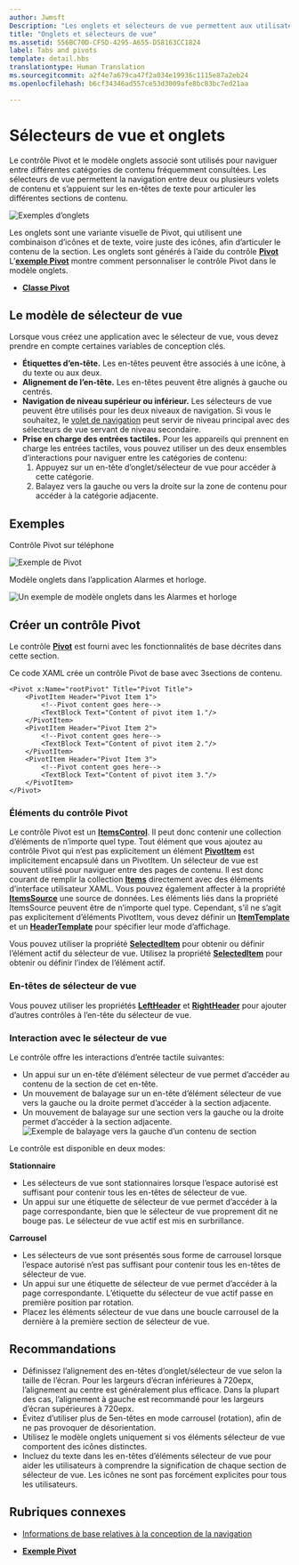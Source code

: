 ```yaml
---
author: Jwmsft
Description: "Les onglets et sélecteurs de vue permettent aux utilisateurs de naviguer entre les contenus fréquemment consultés."
title: "Onglets et sélecteurs de vue"
ms.assetid: 556BC70D-CF5D-4295-A655-D58163CC1824
label: Tabs and pivots
template: detail.hbs
translationtype: Human Translation
ms.sourcegitcommit: a2f4e7a679ca47f2a034e19936c1115e87a2eb24
ms.openlocfilehash: b6cf34346ad557ce53d3009afe8bc83bc7ed21aa

---
```

# Sélecteurs de vue et onglets

Le contrôle Pivot et le modèle onglets associé sont utilisés pour naviguer entre différentes catégories de contenu fréquemment consultées. Les sélecteurs de vue permettent la navigation entre deux ou plusieurs volets de contenu et s’appuient sur les en-têtes de texte pour articuler les différentes sections de contenu.

![Exemples d’onglets](images/pivot_Hero_main.png)

Les onglets sont une variante visuelle de Pivot, qui utilisent une combinaison d’icônes et de texte, voire juste des icônes, afin d’articuler le contenu de la section. Les onglets sont générés à l’aide du contrôle [**Pivot**](https://msdn.microsoft.com/library/windows/apps/xaml/windows.ui.xaml.controls.pivot.aspx) L’[**exemple Pivot**](http://go.microsoft.com/fwlink/p/?LinkId=619903) montre comment personnaliser le contrôle Pivot dans le modèle onglets.



-   [**Classe Pivot**](https://msdn.microsoft.com/library/windows/apps/dn608241)

## Le modèle de sélecteur de vue

Lorsque vous créez une application avec le sélecteur de vue, vous devez prendre en compte certaines variables de conception clés.

- **Étiquettes d’en-tête.**  Les en-têtes peuvent être associés à une icône, à du texte ou aux deux.
- **Alignement de l’en-tête.**  Les en-têtes peuvent être alignés à gauche ou centrés.
- **Navigation de niveau supérieur ou inférieur.**  Les sélecteurs de vue peuvent être utilisés pour les deux niveaux de navigation. Si vous le souhaitez, le [volet de navigation](nav-pane.md) peut servir de niveau principal avec des sélecteurs de vue servant de niveau secondaire.
- **Prise en charge des entrées tactiles.**  Pour les appareils qui prennent en charge les entrées tactiles, vous pouvez utiliser un des deux ensembles d’interactions pour naviguer entre les catégories de contenu:
    1. Appuyez sur un en-tête d’onglet/sélecteur de vue pour accéder à cette catégorie.
    2. Balayez vers la gauche ou vers la droite sur la zone de contenu pour accéder à la catégorie adjacente.

## Exemples

Contrôle Pivot sur téléphone

![Exemple de Pivot](images/pivot_example.png)

Modèle onglets dans l’application Alarmes et horloge.

![Un exemple de modèle onglets dans les Alarmes et horloge](images/tabs_alarms-and-clock.png)

## Créer un contrôle Pivot

Le contrôle [**Pivot**](https://msdn.microsoft.com/library/windows/apps/xaml/windows.ui.xaml.controls.pivot.aspx) est fourni avec les fonctionnalités de base décrites dans cette section.

Ce code XAML crée un contrôle Pivot de base avec 3sections de contenu.

```xaml
<Pivot x:Name="rootPivot" Title="Pivot Title">
    <PivotItem Header="Pivot Item 1">
        <!--Pivot content goes here-->
        <TextBlock Text="Content of pivot item 1."/>
    </PivotItem>
    <PivotItem Header="Pivot Item 2">
        <!--Pivot content goes here-->
        <TextBlock Text="Content of pivot item 2."/>
    </PivotItem>
    <PivotItem Header="Pivot Item 3">
        <!--Pivot content goes here-->
        <TextBlock Text="Content of pivot item 3."/>
    </PivotItem>
</Pivot>
```

### Éléments du contrôle Pivot

Le contrôle Pivot est un [**ItemsControl**](https://msdn.microsoft.com/library/windows/apps/xaml/windows.ui.xaml.controls.itemscontrol.aspx). Il peut donc contenir une collection d’éléments de n’importe quel type. Tout élément que vous ajoutez au contrôle Pivot qui n’est pas explicitement un élément [**PivotItem**](https://msdn.microsoft.com/library/windows/apps/xaml/windows.ui.xaml.controls.pivotitem.aspx) est implicitement encapsulé dans un PivotItem. Un sélecteur de vue est souvent utilisé pour naviguer entre des pages de contenu. Il est donc courant de remplir la collection [**Items**](https://msdn.microsoft.com/library/windows/apps/xaml/windows.ui.xaml.controls.itemscontrol.items.aspx) directement avec des éléments d’interface utilisateur XAML. Vous pouvez également affecter à la propriété [**ItemsSource**](https://msdn.microsoft.com/library/windows/apps/xaml/windows.ui.xaml.controls.itemscontrol.itemssource.aspx) une source de données. Les éléments liés dans la propriété ItemsSource peuvent être de n’importe quel type. Cependant, s’il ne s’agit pas explicitement d’éléments PivotItem, vous devez définir un [**ItemTemplate**](https://msdn.microsoft.com/library/windows/apps/xaml/windows.ui.xaml.controls.itemscontrol.itemtemplate.aspx) et un [**HeaderTemplate**](https://msdn.microsoft.com/library/windows/apps/xaml/windows.ui.xaml.controls.pivot.headertemplate.aspx) pour spécifier leur mode d’affichage.

Vous pouvez utiliser la propriété [**SelectedItem**](https://msdn.microsoft.com/library/windows/apps/xaml/windows.ui.xaml.controls.pivot.selecteditem.aspx) pour obtenir ou définir l’élément actif du sélecteur de vue. Utilisez la propriété [**SelectedItem**](https://msdn.microsoft.com/library/windows/apps/xaml/windows.ui.xaml.controls.pivot.selectedindex.aspx) pour obtenir ou définir l’index de l’élément actif.

### En-têtes de sélecteur de vue

Vous pouvez utiliser les propriétés [**LeftHeader**](https://msdn.microsoft.com/library/windows/apps/xaml/windows.ui.xaml.controls.pivot.leftheader.aspx) et [**RightHeader**](https://msdn.microsoft.com/library/windows/apps/xaml/windows.ui.xaml.controls.pivot.rightheader.aspx) pour ajouter d’autres contrôles à l’en-tête du sélecteur de vue.

### Interaction avec le sélecteur de vue

Le contrôle offre les interactions d’entrée tactile suivantes:

-   Un appui sur un en-tête d’élément sélecteur de vue permet d’accéder au contenu de la section de cet en-tête.
-   Un mouvement de balayage sur un en-tête d’élément sélecteur de vue vers la gauche ou la droite permet d’accéder à la section adjacente.
-   Un mouvement de balayage sur une section vers la gauche ou la droite permet d’accéder à la section adjacente.
![Exemple de balayage vers la gauche d’un contenu de section](images/pivot_w_hand.png)

Le contrôle est disponible en deux modes:

**Stationnaire**

-   Les sélecteurs de vue sont stationnaires lorsque l’espace autorisé est suffisant pour contenir tous les en-têtes de sélecteur de vue.
-   Un appui sur une étiquette de sélecteur de vue permet d’accéder à la page correspondante, bien que le sélecteur de vue proprement dit ne bouge pas. Le sélecteur de vue actif est mis en surbrillance.


**Carrousel**

-   Les sélecteurs de vue sont présentés sous forme de carrousel lorsque l’espace autorisé n’est pas suffisant pour contenir tous les en-têtes de sélecteur de vue.
-   Un appui sur une étiquette de sélecteur de vue permet d’accéder à la page correspondante. L’étiquette du sélecteur de vue actif passe en première position par rotation.
-   Placez les éléments sélecteur de vue dans une boucle carrousel de la dernière à la première section de sélecteur de vue.


## Recommandations

-   Définissez l’alignement des en-têtes d’onglet/sélecteur de vue selon la taille de l’écran. Pour les largeurs d’écran inférieures à 720epx, l’alignement au centre est généralement plus efficace. Dans la plupart des cas, l’alignement à gauche est recommandé pour les largeurs d’écran supérieures à 720epx.
-   Évitez d’utiliser plus de 5en-têtes en mode carrousel (rotation), afin de ne pas provoquer de désorientation.
-   Utilisez le modèle onglets uniquement si vos éléments sélecteur de vue comportent des icônes distinctes.
-   Incluez du texte dans les en-têtes d’éléments sélecteur de vue pour aider les utilisateurs à comprendre la signification de chaque section de sélecteur de vue. Les icônes ne sont pas forcément explicites pour tous les utilisateurs.



## Rubriques connexes

- [Informations de base relatives à la conception de la navigation](../layout/navigation-basics.md)

- [**Exemple Pivot**](http://go.microsoft.com/fwlink/p/?LinkId=619903)



<!--HONumber=Jul16_HO1-->


